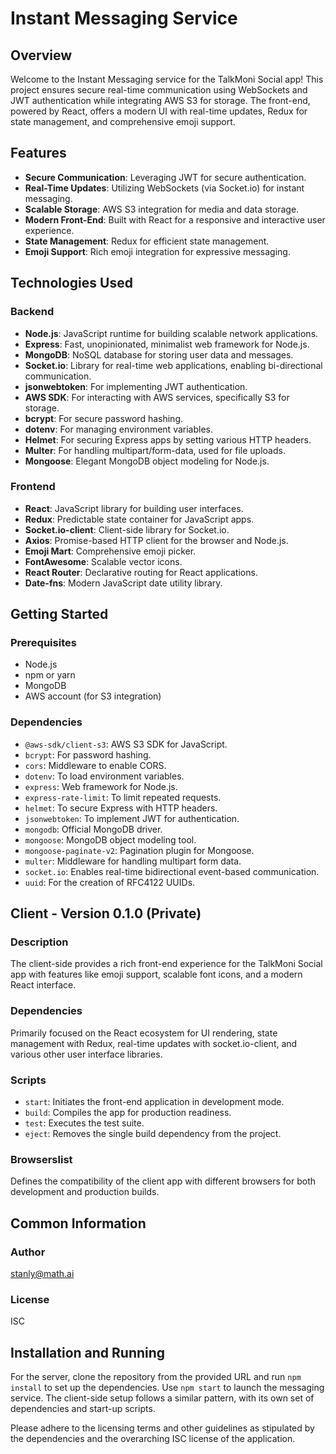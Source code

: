 # Instant Messaging Service

## Overview

Welcome to the Instant Messaging service for the TalkMoni Social app! This project ensures secure real-time communication using WebSockets and JWT authentication while integrating AWS S3 for storage. The front-end, powered by React, offers a modern UI with real-time updates, Redux for state management, and comprehensive emoji support.

## Features

- **Secure Communication**: Leveraging JWT for secure authentication.
- **Real-Time Updates**: Utilizing WebSockets (via Socket.io) for instant messaging.
- **Scalable Storage**: AWS S3 integration for media and data storage.
- **Modern Front-End**: Built with React for a responsive and interactive user experience.
- **State Management**: Redux for efficient state management.
- **Emoji Support**: Rich emoji integration for expressive messaging.

## Technologies Used

### Backend

- **Node.js**: JavaScript runtime for building scalable network applications.
- **Express**: Fast, unopinionated, minimalist web framework for Node.js.
- **MongoDB**: NoSQL database for storing user data and messages.
- **Socket.io**: Library for real-time web applications, enabling bi-directional communication.
- **jsonwebtoken**: For implementing JWT authentication.
- **AWS SDK**: For interacting with AWS services, specifically S3 for storage.
- **bcrypt**: For secure password hashing.
- **dotenv**: For managing environment variables.
- **Helmet**: For securing Express apps by setting various HTTP headers.
- **Multer**: For handling multipart/form-data, used for file uploads.
- **Mongoose**: Elegant MongoDB object modeling for Node.js.

### Frontend

- **React**: JavaScript library for building user interfaces.
- **Redux**: Predictable state container for JavaScript apps.
- **Socket.io-client**: Client-side library for Socket.io.
- **Axios**: Promise-based HTTP client for the browser and Node.js.
- **Emoji Mart**: Comprehensive emoji picker.
- **FontAwesome**: Scalable vector icons.
- **React Router**: Declarative routing for React applications.
- **Date-fns**: Modern JavaScript date utility library.

## Getting Started

### Prerequisites

- Node.js
- npm or yarn
- MongoDB
- AWS account (for S3 integration)

### Dependencies
- `@aws-sdk/client-s3`: AWS S3 SDK for JavaScript.
- `bcrypt`: For password hashing.
- `cors`: Middleware to enable CORS.
- `dotenv`: To load environment variables.
- `express`: Web framework for Node.js.
- `express-rate-limit`: To limit repeated requests.
- `helmet`: To secure Express with HTTP headers.
- `jsonwebtoken`: To implement JWT for authentication.
- `mongodb`: Official MongoDB driver.
- `mongoose`: MongoDB object modeling tool.
- `mongoose-paginate-v2`: Pagination plugin for Mongoose.
- `multer`: Middleware for handling multipart form data.
- `socket.io`: Enables real-time bidirectional event-based communication.
- `uuid`: For the creation of RFC4122 UUIDs.

## Client - Version 0.1.0 (Private)

### Description
The client-side provides a rich front-end experience for the TalkMoni Social app with features like emoji support, scalable font icons, and a modern React interface.

### Dependencies
Primarily focused on the React ecosystem for UI rendering, state management with Redux, real-time updates with socket.io-client, and various other user interface libraries.

### Scripts
- `start`: Initiates the front-end application in development mode.
- `build`: Compiles the app for production readiness.
- `test`: Executes the test suite.
- `eject`: Removes the single build dependency from the project.

### Browserslist
Defines the compatibility of the client app with different browsers for both development and production builds.

## Common Information

### Author
stanly@math.ai

### License
ISC

## Installation and Running
For the server, clone the repository from the provided URL and run `npm install` to set up the dependencies. Use `npm start` to launch the messaging service. The client-side setup follows a similar pattern, with its own set of dependencies and start-up scripts.

Please adhere to the licensing terms and other guidelines as stipulated by the dependencies and the overarching ISC license of the application.
